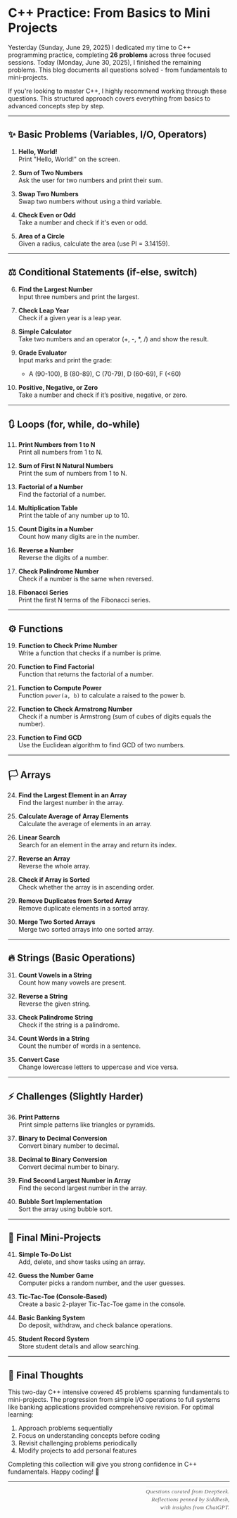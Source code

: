 # C++ Practice: From Basics to Mini Projects

Yesterday (Sunday, June 29, 2025) I dedicated my time to C++ programming practice, completing **26 problems** across three focused sessions. Today (Monday, June 30, 2025), I finished the remaining problems. This blog documents all questions solved - from fundamentals to mini-projects.

If you're looking to master C++, I highly recommend working through these questions. This structured approach covers everything from basics to advanced concepts step by step.

---

## ✨ Basic Problems (Variables, I/O, Operators)

1. **Hello, World!**  
   Print "Hello, World!" on the screen.

2. **Sum of Two Numbers**  
   Ask the user for two numbers and print their sum.

3. **Swap Two Numbers**  
   Swap two numbers without using a third variable.

4. **Check Even or Odd**  
   Take a number and check if it's even or odd.

5. **Area of a Circle**  
   Given a radius, calculate the area (use PI = 3.14159).

---

## ⚖️ Conditional Statements (if-else, switch)

6. **Find the Largest Number**  
   Input three numbers and print the largest.

7. **Check Leap Year**  
   Check if a given year is a leap year.

8. **Simple Calculator**  
   Take two numbers and an operator (+, -, *, /) and show the result.

9. **Grade Evaluator**  
   Input marks and print the grade:  
   - A (90-100), B (80-89), C (70-79), D (60-69), F (<60)

10. **Positive, Negative, or Zero**  
    Take a number and check if it’s positive, negative, or zero.

---

## 🔃 Loops (for, while, do-while)

11. **Print Numbers from 1 to N**  
    Print all numbers from 1 to N.

12. **Sum of First N Natural Numbers**  
    Print the sum of numbers from 1 to N.

13. **Factorial of a Number**  
    Find the factorial of a number.

14. **Multiplication Table**  
    Print the table of any number up to 10.

15. **Count Digits in a Number**  
    Count how many digits are in the number.

16. **Reverse a Number**  
    Reverse the digits of a number.

17. **Check Palindrome Number**  
    Check if a number is the same when reversed.

18. **Fibonacci Series**  
    Print the first N terms of the Fibonacci series.

---

## ⚙️ Functions

19. **Function to Check Prime Number**  
    Write a function that checks if a number is prime.

20. **Function to Find Factorial**  
    Function that returns the factorial of a number.

21. **Function to Compute Power**  
    Function `power(a, b)` to calculate a raised to the power b.

22. **Function to Check Armstrong Number**  
    Check if a number is Armstrong (sum of cubes of digits equals the number).

23. **Function to Find GCD**  
    Use the Euclidean algorithm to find GCD of two numbers.

---

## 🏳️ Arrays

24. **Find the Largest Element in an Array**  
    Find the largest number in the array.

25. **Calculate Average of Array Elements**  
    Calculate the average of elements in an array.

26. **Linear Search**  
    Search for an element in the array and return its index.

27. **Reverse an Array**  
    Reverse the whole array.

28. **Check if Array is Sorted**  
    Check whether the array is in ascending order.

29. **Remove Duplicates from Sorted Array**  
    Remove duplicate elements in a sorted array.

30. **Merge Two Sorted Arrays**  
    Merge two sorted arrays into one sorted array.

---

## 🔥 Strings (Basic Operations)

31. **Count Vowels in a String**  
    Count how many vowels are present.

32. **Reverse a String**  
    Reverse the given string.

33. **Check Palindrome String**  
    Check if the string is a palindrome.

34. **Count Words in a String**  
    Count the number of words in a sentence.

35. **Convert Case**  
    Change lowercase letters to uppercase and vice versa.

---

## ⚡ Challenges (Slightly Harder)

36. **Print Patterns**  
    Print simple patterns like triangles or pyramids.

37. **Binary to Decimal Conversion**  
    Convert binary number to decimal.

38. **Decimal to Binary Conversion**  
    Convert decimal number to binary.

39. **Find Second Largest Number in Array**  
    Find the second largest number in the array.

40. **Bubble Sort Implementation**  
    Sort the array using bubble sort.

---

## 📅 Final Mini-Projects

41. **Simple To-Do List**  
    Add, delete, and show tasks using an array.

42. **Guess the Number Game**  
    Computer picks a random number, and the user guesses.

43. **Tic-Tac-Toe (Console-Based)**  
    Create a basic 2-player Tic-Tac-Toe game in the console.

44. **Basic Banking System**  
    Do deposit, withdraw, and check balance operations.

45. **Student Record System**  
    Store student details and allow searching.

---

## 📘 Final Thoughts

This two-day C++ intensive covered 45 problems spanning fundamentals to mini-projects. The progression from simple I/O operations to full systems like banking applications provided comprehensive revision. For optimal learning:

1. Approach problems sequentially
2. Focus on understanding concepts before coding
3. Revisit challenging problems periodically
4. Modify projects to add personal features

Completing this collection will give you strong confidence in C++ fundamentals. Happy coding! 🚀

---

<div align="right" style="font-family: 'Georgia', serif; font-size: 0.9em; color: #555; letter-spacing: 0.5px; line-height: 1.4; font-style: italic;">
  <span style="border-top: 1px solid #eee; padding-top: 3px;">
    Questions curated from DeepSeek.<br>
    Reflections penned by Siddhesh,<br>
    with insights from ChatGPT.
  </span>
</div>


